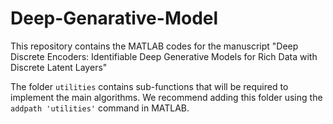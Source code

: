 # Deep-Genarative-Model

This repository contains the MATLAB codes for the manuscript "Deep Discrete Encoders: Identifiable Deep Generative
Models for Rich Data with Discrete Latent Layers"



The folder `utilities` contains sub-functions that will be required to implement the main algorithms. We recommend adding this folder using the `addpath 'utilities'` command in MATLAB.
